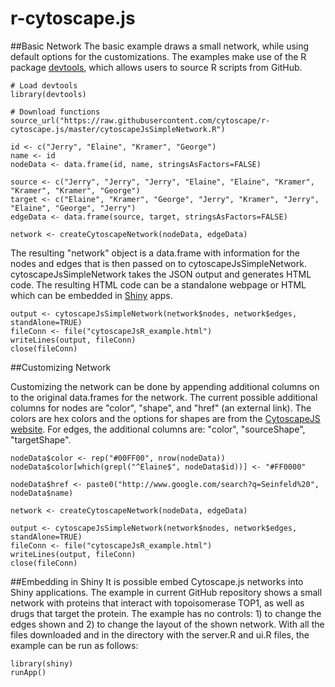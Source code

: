 # r-cytoscape.js

##Basic Network
The basic example draws a small network, while using default options for the customizations. The examples make use of the R package [devtools](https://github.com/hadley/devtools), which allows users to source R scripts from GitHub. 

```
# Load devtools 
library(devtools) 

# Download functions
source_url("https://raw.githubusercontent.com/cytoscape/r-cytoscape.js/master/cytoscapeJsSimpleNetwork.R")

id <- c("Jerry", "Elaine", "Kramer", "George")
name <- id
nodeData <- data.frame(id, name, stringsAsFactors=FALSE)

source <- c("Jerry", "Jerry", "Jerry", "Elaine", "Elaine", "Kramer", "Kramer", "Kramer", "George")
target <- c("Elaine", "Kramer", "George", "Jerry", "Kramer", "Jerry", "Elaine", "George", "Jerry")
edgeData <- data.frame(source, target, stringsAsFactors=FALSE)

network <- createCytoscapeNetwork(nodeData, edgeData)
```

The resulting "network" object is a data.frame with information for the nodes and edges that is then passed on to cytoscapeJsSimpleNetwork. cytoscapeJsSimpleNetwork takes the JSON output and generates HTML code. The resulting HTML code can be a standalone webpage or HTML which can be embedded in [Shiny](http://shiny.rstudio.com/) apps.  

```
output <- cytoscapeJsSimpleNetwork(network$nodes, network$edges, standAlone=TRUE)
fileConn <- file("cytoscapeJsR_example.html")
writeLines(output, fileConn)
close(fileConn)
```

##Customizing Network

Customizing the network can be done by appending additional columns on to the original data.frames for the network. The current possible additional columns for nodes are "color", "shape", and "href" (an external link). The colors are hex colors and the options for shapes are from the [CytoscapeJS website](http://cytoscape.github.io/cytoscape.js/). For edges, the additional columns are: "color", "sourceShape", "targetShape". 

```
nodeData$color <- rep("#00FF00", nrow(nodeData)) 
nodeData$color[which(grepl("^Elaine$", nodeData$id))] <- "#FF0000"

nodeData$href <- paste0("http://www.google.com/search?q=Seinfeld%20", nodeData$name)

network <- createCytoscapeNetwork(nodeData, edgeData)

output <- cytoscapeJsSimpleNetwork(network$nodes, network$edges, standAlone=TRUE)
fileConn <- file("cytoscapeJsR_example.html")
writeLines(output, fileConn)
close(fileConn)
```

##Embedding in Shiny
It is possible embed Cytoscape.js networks into Shiny applications. The example in current GitHub repository shows a small network with proteins that interact with topoisomerase TOP1, as well as drugs that target the protein. The example has no controls: 1) to change the edges shown and 2) to change the layout of the shown network. With all the files downloaded and in the directory with the server.R and ui.R files, the example can be run as follows: 

```
library(shiny)
runApp()
```
